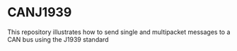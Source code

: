 # CANJ1939
This repository illustrates how to send single and multipacket messages to a CAN bus using the J1939 standard
